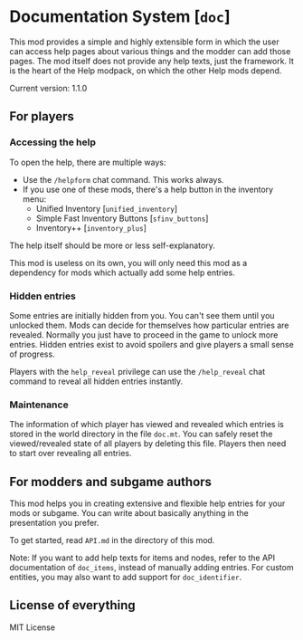 # Documentation System [`doc`]
This mod provides a simple and highly extensible form in which the user
can access help pages about various things and the modder can add those pages.
The mod itself does not provide any help texts, just the framework.
It is the heart of the Help modpack, on which the other Help mods depend.

Current version: 1.1.0

## For players 
### Accessing the help
To open the help, there are multiple ways:

- Use the `/helpform` chat command. This works always.
- If you use one of these mods, there's a help button in the inventory menu:
    - Unified Inventory [`unified_inventory`]
    - Simple Fast Inventory Buttons [`sfinv_buttons`]
    - Inventory++ [`inventory_plus`]

The help itself should be more or less self-explanatory.

This mod is useless on its own, you will only need this mod as a dependency
for mods which actually add some help entries.

### Hidden entries
Some entries are initially hidden from you. You can't see them until you
unlocked them. Mods can decide for themselves how particular entries are
revealed. Normally you just have to proceed in the game to unlock more
entries. Hidden entries exist to avoid spoilers and give players a small
sense of progress.

Players with the `help_reveal` privilege can use the `/help_reveal` chat
command to reveal all hidden entries instantly.

### Maintenance
The information of which player has viewed and revealed which entries is
stored in the world directory in the file `doc.mt`. You can safely reset
the viewed/revealed state of all players by deleting this file. Players
then need to start over revealing all entries.

## For modders and subgame authors
This mod helps you in creating extensive and flexible help entries for your
mods or subgame. You can write about basically anything in the presentation
you prefer.

To get started, read `API.md` in the directory of this mod.

Note: If you want to add help texts for items and nodes, refer to the API
documentation of `doc_items`, instead of manually adding entries.
For custom entities, you may also want to add support for `doc_identifier`.

## License of everything
MIT License
